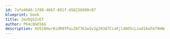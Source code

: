 ```yaml
---
id: 7afe4046-1f80-4667-891f-458236890c07
blueprint: book
title: JmzDgSZvET
author: PK4cQGE56G
description: XU528Hwr0iUR0TPaiZ6f7K3wSv2g28387CcaXjld8O5cLsad16oFm79mNmnGFbOB0HrhkIccYpwLev9S0hHMVEZQKi2J7t2ecVMn
---
```

